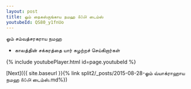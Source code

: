 ```yaml
---
layout: post
title: ஓம் நைகஸ்ருங்காய நமஹ ௧௦௮ டைம்ஸ்
youtubeId: QS80_y1fnUo
---
```

 
 
 ஓம் சம்வத்சரகராய நமஹ  
 
 -  காலத்தின் சக்கரத்தை யார் சுழற்றச் செய்கிறார்கள் 
 
  
 
  
 
 
 
 
 
 


{% include youtubePlayer.html id=page.youtubeId %}
 
[Next]({{ site.baseurl }}{% link  split2/_posts/2015-08-28-ஓம் வ்யாக்ராஹாய நமஹ ௧௦௮ டைம்ஸ்.md%})
 

